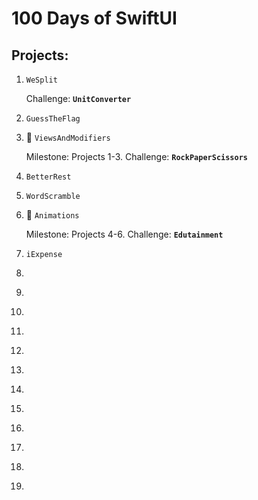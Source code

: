 # 100 Days of SwiftUI

## Projects:

1. `WeSplit`

	Challenge: **`UnitConverter`**

2. `GuessTheFlag`
3. 🧪 `ViewsAndModifiers`

	Milestone: Projects 1-3. Challenge: **`RockPaperScissors`**
		
4. `BetterRest`
5. `WordScramble`
6. 🧪 `‌Animations`

    Milestone: Projects 4-6. Challenge: **`Edutainment`**

7. `‌iExpense`
8. `‌`
9. `‌`
10. `‌`
11. `‌`
12. `‌`
13. `‌`
14. `‌`
15. `‌`
16. `‌`
17. `‌`
18. `‌`
19. `‌`


